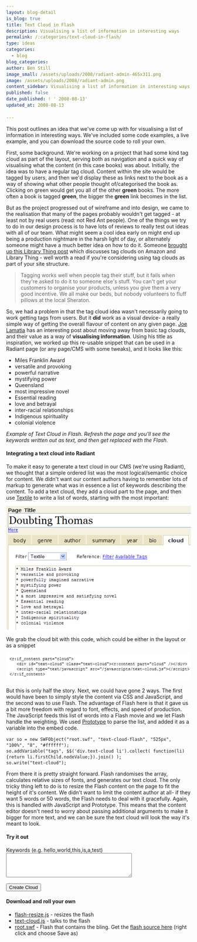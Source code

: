 ```yaml
---
layout: blog-detail
is_blog: true
title: Text Cloud in Flash
description: Visualising a list of information in interesting ways
permalink: /:categories/text-cloud-in-flash/
type: ideas
categories:
  - blog
blog_categories:
author: Ben Still
image_small: /assets/uploads/2008/radiant-admin-465x311.png
image: /assets/uploads/2008/radiant-admin.png
content_sidebar: Visualising a list of information in interesting ways
published: false
date_published: ! ' 2008-08-13'
updated_at: 2008-08-13

---
```


This post outlines an idea that we've come up with for visualising a list of information in interesting ways. We've included some code examples, a live example, and you can download the source code to roll your own.

First, some background. We're working on a project that had some kind tag cloud as part of the layout, serving both as navigation and a quick way of visualising what the content (in this case books) was about. Initially, the idea was to have a regular tag cloud. Content within the site would be tagged by users, and then we'd display these as links next to the book as a way of showing what other people thought of/categorised the book as. Clicking on green would get you all of the other **green** books. The more often a book is tagged **green**, the bigger the **green** link becomes in the list.

But as the project progressed out of wireframe and into design, we came to the realisation that many of the pages probably wouldn't get tagged - at least not by real users (read: not Red Ant people). One of the things we try to do in our design process is to have lots of reviews to really test out ideas with all of our team. What might seem a cool idea early on might end up being a production nightmare in the harsh light of day, or alternately someone might have a much better idea on how to do it. Someone [brought up this Library Thing post](http://www.librarything.com/thingology/2007/02/when-tags-works-and-when-they-dont.php) which discusses tag clouds on Amazon and Library Thing - well worth a read if you're considering using tag clouds as part of your site structure.

> Tagging works well when people tag their stuff, but it fails when they're asked to do it to someone else's stuff. You can't get your customers to organise your products, unless you give them a very good incentive. We all make our beds, but nobody volunteers to fluff pillows at the local Sheraton.

So, we had a problem in that the tag cloud idea wasn't necessarily going to work getting tags from users. But it **did** work as a visual device- a really simple way of getting the overall flavour of content on any given page. [Joe Lamatia](http://www.joelamantia.com/blog/archives/tag_clouds/text_clouds_a_new_form_of_tag_cloud.html) has an interesting post about moving away from basic tag clouds, and their value as a way of **visualising information**. Using his title as inspiration, we worked up this re-usable snippet that can be used in a Radiant page (or any page/CMS with some tweaks), and it looks like this:

- Miles Franklin Award
- versatile and provoking
- powerful narrative
- mystifying power
- Queensland
- most impressive novel
- Essential reading
- love and betrayal
- inter-racial relationships
- Indigenous spirituality
- colonial violence

*Example of Text Cloud in Flash. Refresh the page and you'll see the keywords written out as text, and then get replaced with the Flash.*

#### Integrating a text cloud into Radiant

To make it easy to generate a text cloud in our CMS (we're using Radiant), we thought that a simple ordered list was the most logical/semantic choice for content. We didn't want our content authors having to remember lots of markup to generate what was in essence a list of keywords describing the content. To add a text cloud, they add a cloud part to the page, and then use [Textile](http://en.wikipedia.org/wiki/Textile_%28markup_language%29) to write a list of words, starting with the most important:

![radiant admin](/assets/uploads/2008/radiant-admin.png)

We grab the cloud bit with this code, which could be either in the layout or as a snippet

![cloud snippet](/assets/uploads/2008/radiant-cloud-snippet.png)

But this is only half the story. Next, we could have gone 2 ways. The first would have been to simply style the content via CSS and JavaScript, and the second was to use Flash. The advantage of Flash here is that it gave us a bit more freedom with regard to font, effects, and speed of production. The JavaScript feeds this list of words into a Flash movie and we let Flash handle the weighting. We used [Prototype](http://prototypejs.org/) to parse the list, and added it as a variable into the embed code.

```
var so = new SWFObject("root.swf", "text-cloud-flash", "525px", "100%", "8", "#ffffff");
so.addVariable("tags", $$('div.text-cloud li').collect( function(li){return li.firstChild.nodeValue;}).join() );
so.write("text-cloud");
```

<script type="text/javascript" src="/assets/uploads/2008/08/javascripts/shCore.js"></script>
<script type="text/javascript" src="/assets/uploads/2008/08/javascripts/shBrushJScript.js"></script>
<script type="text/javascript" src="/assets/uploads/2008/08/javascripts/shBrushXml.js"></script>
<script type="text/javascript" src="/assets/uploads/2008/08/javascripts/dojshighlight.js"></script>

From there it is pretty straight forward. Flash randomises the array, calculates relative sizes of fonts, and generates our text cloud. The only tricky thing left to do is to resize the Flash content on the page to fit the height of it's content. We didn't want to limit the content author at all- if they want 5 words or 50 words, the Flash needs to deal with it gracefully. Again, this is handled with JavaScript and Prototype. This means that the content editor doesn't need to worry about passing additional arguments to make it bigger for more text, and we can be sure the text cloud will look the way it's meant to look.

#### Try it out

<form id="tag-cloud-form" method="post" action="#">
<p class="textarea">
	<label for="keywords">Keywords (e.g. hello,world,this,is,a,test)</label>
	<textarea id="keywords" name="keywords" rows="4" cols="40"></textarea>
</p>
<p class="submit">
	<input type="submit" value="Create Cloud" onClick="javascript:urchinTracker ('/makeacloud');"/>
</p>
</form>
<script type="text/javascript" src="/assets/uploads/2008/08/javascripts/tag-cloud.js"></script>

#### Download and roll your own

- [flash-resize.js](/assets/uploads/2008/08/text-cloud/flash_resize.js) - resizes the flash
- [text-cloud.js](/assets/uploads/2008/08/text-cloud/text-cloud.js) - talks to the flash
- [root.swf](/assets/uploads/2008/08/text-cloud/root.swf) - Flash that contains the bling. Get the [flash source here](/assets/uploads/2008/08/text-cloud/root.fla) (right click and choose Save as)
